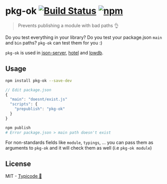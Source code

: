 # pkg-ok [![Build Status](https://travis-ci.org/typicode/pkg-ok.svg?branch=master)](https://travis-ci.org/typicode/pkg-ok) [![npm](https://img.shields.io/npm/v/pkg-ok.svg)](https://www.npmjs.com/package/pkg-ok)

> Prevents publishing a module with bad paths :ok_hand:

Do you test everything in your library? Do you test your package.json `main` and `bin` paths? `pkg-ok` can test them for you :)

`pkg-ok` is used in [json-server](https://github.com/typicode/json-server), [hotel](https://github.com/typicode/hotel) and [lowdb](https://github.com/typicode/lowdb).

## Usage

```sh
npm install pkg-ok --save-dev
```

```js
// Edit package.json
{
  "main": "doesnt/exist.js"
  "scripts": {
    "prepublish": "pkg-ok"
  }
}
```

```sh
npm publish
# Error package.json > main path doesn't exist
```

For non-standards fields like `module`, `typings`, ... you can pass them as arguments to `pkg-ok` and it will check them as well (i.e `pkg-ok module`)

## License

MIT - [Typicode :cactus:](https://github.com/typicode)
